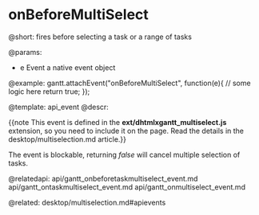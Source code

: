 onBeforeMultiSelect
=============


@short:
	fires before selecting a task or a range of tasks

@params:
- e			Event			a native event object

@example:
gantt.attachEvent("onBeforeMultiSelect", function(e){
	// some logic here
	return true;
});

@template:	api_event
@descr:

{{note This event is defined in the **ext/dhtmlxgantt_multiselect.js** extension, so you need to include it on the page. Read the details in the desktop/multiselection.md article.}}



The event is blockable, returning *false* will cancel multiple selection of tasks.

@relatedapi:
api/gantt_onbeforetaskmultiselect_event.md
api/gantt_ontaskmultiselect_event.md
api/gantt_onmultiselect_event.md

@related:
desktop/multiselection.md#apievents